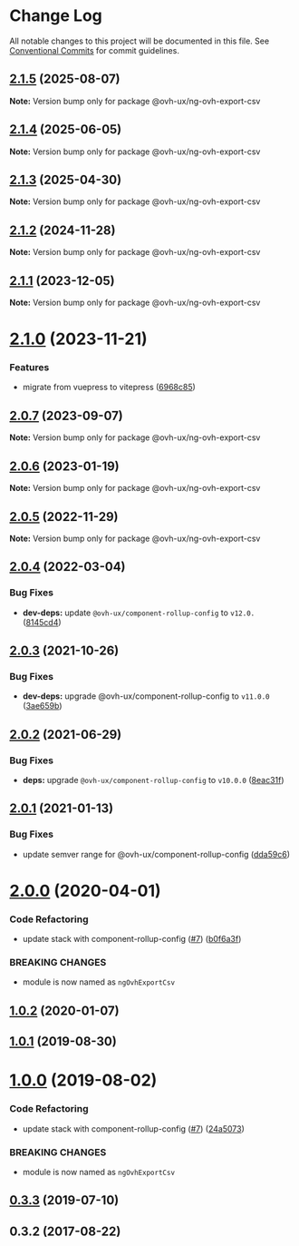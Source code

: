 # Change Log

All notable changes to this project will be documented in this file.
See [Conventional Commits](https://conventionalcommits.org) for commit guidelines.

## [2.1.5](https://github.com/ovh/manager/compare/@ovh-ux/ng-ovh-export-csv@2.1.4...@ovh-ux/ng-ovh-export-csv@2.1.5) (2025-08-07)

**Note:** Version bump only for package @ovh-ux/ng-ovh-export-csv





## [2.1.4](https://github.com/ovh/manager/compare/@ovh-ux/ng-ovh-export-csv@2.1.3...@ovh-ux/ng-ovh-export-csv@2.1.4) (2025-06-05)

**Note:** Version bump only for package @ovh-ux/ng-ovh-export-csv





## [2.1.3](https://github.com/ovh/manager/compare/@ovh-ux/ng-ovh-export-csv@2.1.2...@ovh-ux/ng-ovh-export-csv@2.1.3) (2025-04-30)

**Note:** Version bump only for package @ovh-ux/ng-ovh-export-csv





## [2.1.2](https://github.com/ovh/manager/compare/@ovh-ux/ng-ovh-export-csv@2.1.1...@ovh-ux/ng-ovh-export-csv@2.1.2) (2024-11-28)

**Note:** Version bump only for package @ovh-ux/ng-ovh-export-csv





## [2.1.1](https://github.com/ovh/manager/compare/@ovh-ux/ng-ovh-export-csv@2.1.0...@ovh-ux/ng-ovh-export-csv@2.1.1) (2023-12-05)

**Note:** Version bump only for package @ovh-ux/ng-ovh-export-csv





# [2.1.0](https://github.com/ovh/manager/compare/@ovh-ux/ng-ovh-export-csv@2.0.7...@ovh-ux/ng-ovh-export-csv@2.1.0) (2023-11-21)


### Features

* migrate from vuepress to vitepress ([6968c85](https://github.com/ovh/manager/commit/6968c85f00e19c41bc240abb37a50e9dacf9c5e5))





## [2.0.7](https://github.com/ovh/manager/compare/@ovh-ux/ng-ovh-export-csv@2.0.6...@ovh-ux/ng-ovh-export-csv@2.0.7) (2023-09-07)

**Note:** Version bump only for package @ovh-ux/ng-ovh-export-csv





## [2.0.6](https://github.com/ovh/manager/compare/@ovh-ux/ng-ovh-export-csv@2.0.5...@ovh-ux/ng-ovh-export-csv@2.0.6) (2023-01-19)

**Note:** Version bump only for package @ovh-ux/ng-ovh-export-csv





## [2.0.5](https://github.com/ovh/manager/compare/@ovh-ux/ng-ovh-export-csv@2.0.4...@ovh-ux/ng-ovh-export-csv@2.0.5) (2022-11-29)

**Note:** Version bump only for package @ovh-ux/ng-ovh-export-csv





## [2.0.4](https://github.com/ovh/manager/compare/@ovh-ux/ng-ovh-export-csv@2.0.3...@ovh-ux/ng-ovh-export-csv@2.0.4) (2022-03-04)


### Bug Fixes

* **dev-deps:** update `@ovh-ux/component-rollup-config` to `v12.0.` ([8145cd4](https://github.com/ovh/manager/commit/8145cd44a34cec071db4b5267182705625951077))



## [2.0.3](https://github.com/ovh/manager/compare/@ovh-ux/ng-ovh-export-csv@2.0.2...@ovh-ux/ng-ovh-export-csv@2.0.3) (2021-10-26)


### Bug Fixes

* **dev-deps:** upgrade @ovh-ux/component-rollup-config to `v11.0.0` ([3ae659b](https://github.com/ovh/manager/commit/3ae659bea59244fd5660375b9dac52055cc374b0))



## [2.0.2](https://github.com/ovh/manager/compare/@ovh-ux/ng-ovh-export-csv@2.0.1...@ovh-ux/ng-ovh-export-csv@2.0.2) (2021-06-29)


### Bug Fixes

* **deps:** upgrade `@ovh-ux/component-rollup-config` to `v10.0.0` ([8eac31f](https://github.com/ovh/manager/commit/8eac31f81e46d1570c131cf55788d6435842ab6d))



## [2.0.1](https://github.com/ovh/manager/compare/@ovh-ux/ng-ovh-export-csv@2.0.0...@ovh-ux/ng-ovh-export-csv@2.0.1) (2021-01-13)


### Bug Fixes

* update semver range for @ovh-ux/component-rollup-config ([dda59c6](https://github.com/ovh/manager/commit/dda59c6b71cb4ad9ab98f06a0bf995a7eb45a1d9))



# [2.0.0](https://github.com/ovh/manager/compare/@ovh-ux/ng-ovh-export-csv@1.0.2...@ovh-ux/ng-ovh-export-csv@2.0.0) (2020-04-01)


### Code Refactoring

* update stack with component-rollup-config ([#7](https://github.com/ovh/manager/issues/7)) ([b0f6a3f](https://github.com/ovh/manager/commit/b0f6a3f153a9bc9aa32b2cd33e66cedca8b2ea25))


### BREAKING CHANGES

* module is now named as `ngOvhExportCsv`



## [1.0.2](https://github.com/ovh-ux/ng-ovh-export-csv/compare/v1.0.1...v1.0.2) (2020-01-07)



## [1.0.1](https://github.com/ovh-ux/ng-ovh-export-csv/compare/v1.0.0...v1.0.1) (2019-08-30)



# [1.0.0](https://github.com/ovh-ux/ng-ovh-export-csv/compare/v0.3.3...v1.0.0) (2019-08-02)


### Code Refactoring

* update stack with component-rollup-config ([#7](https://github.com/ovh-ux/ng-ovh-export-csv/issues/7)) ([24a5073](https://github.com/ovh-ux/ng-ovh-export-csv/commit/24a5073))


### BREAKING CHANGES

* module is now named as `ngOvhExportCsv`




## [0.3.3](https://github.com/ovh-ux/ng-ovh-export-csv/compare/v0.3.2...v0.3.3) (2019-07-10)



## 0.3.2 (2017-08-22)
